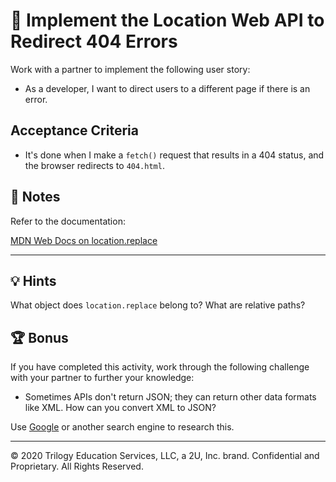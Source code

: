 # 📖 Implement the Location Web API to Redirect 404 Errors

Work with a partner to implement the following user story:

* As a developer, I want to direct users to a different page if there is an error.

## Acceptance Criteria

* It's done when I make a `fetch()` request that results in a 404 status, and the browser redirects to `404.html`.

## 📝 Notes

Refer to the documentation: 

[MDN Web Docs on location.replace](https://developer.mozilla.org/en-US/docs/Web/API/Location/replace)

---

## 💡 Hints

What object does `location.replace` belong to? What are relative paths?

## 🏆 Bonus

If you have completed this activity, work through the following challenge with your partner to further your knowledge:

* Sometimes APIs don't return JSON; they can return other data formats like XML. How can you convert XML to JSON?

Use [Google](https://www.google.com) or another search engine to research this.

---
© 2020 Trilogy Education Services, LLC, a 2U, Inc. brand. Confidential and Proprietary. All Rights Reserved.
